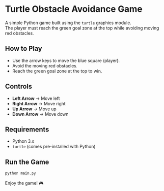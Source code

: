 # Turtle Obstacle Avoidance Game

A simple Python game built using the `turtle` graphics module.  
The player must reach the green goal zone at the top while avoiding moving red obstacles.

## How to Play
- Use the arrow keys to move the blue square (player).
- Avoid the moving red obstacles.
- Reach the green goal zone at the top to win.

## Controls
- **Left Arrow** → Move left
- **Right Arrow** → Move right
- **Up Arrow** → Move up
- **Down Arrow** → Move down

## Requirements
- Python 3.x
- `turtle` (comes pre-installed with Python)

## Run the Game
```bash
python main.py
```

Enjoy the game! 🎮
